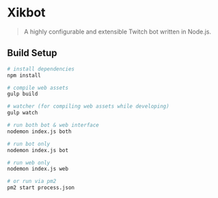 # Xikbot

> A highly configurable and extensible Twitch bot written in Node.js.

## Build Setup

``` bash
# install dependencies
npm install

# compile web assets
gulp build

# watcher (for compiling web assets while developing)
gulp watch

# run both bot & web interface
nodemon index.js both

# run bot only
nodemon index.js bot

# run web only
nodemon index.js web

# or run via pm2
pm2 start process.json
```
